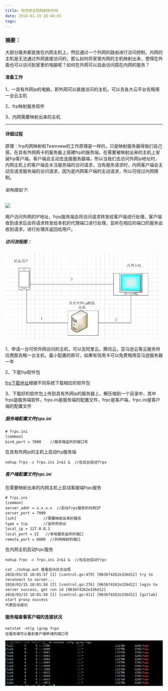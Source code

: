 ```yaml
---
title: 将内网主机映射到外网
date: 2018-01-19 20:48:03
tags:
---
```


### 摘要：
大部分服务都是放在内网主机上，然后通过一个外网的路由进行访问控制，内网的主机是无法通过外网直接访问的，那么如何将家里内网的主机映射出来，使得在外面也可以访问到家里的电脑呢？如何在外网可以自由访问搭在内网的服务？

<!---more--->

#### 准备工作
1、一具有外网ip的电脑，即外网可以直接访问的主机，可以去各大云平台去租用一台云主机

2、frp映射服务软件

3、内网需要映射出来的主机

---

#### 详细过程

原理：frp内网映射和Teamvew的工作原理是一样的，只是映射服务器得我们自己搭，在具有外网网卡的服务器上搭建frp的服务端，在需要被映射出来的主机上安装frp客户端，客户端会主动去连接服务器端，所以当我们去访问外网ip地址时，内网主机上的客户端会关注服务端的访问请求，当有服务请求时，内网客户端会主动去请求服务端的访问请求，因为是内网客户端的主动请求，所以可绕过内网限制。

###### 架构图如下:
![](https://raw.githubusercontent.com/qxx666/frp/master/doc/pic/architecture.png)

用户访问外网的IP地址，frps服务端会将访问请求转发给客户端进行处理，客户端收到请求后会将请求转发给本机的代理端口进行处理，监听在相应的端口的服务会收到请求，进行处理并返回给用户。

##### 访问流程图：
![](/assets/img/neiwaiys.png)

1、申请一台可供外网访问的主机，可以去阿里云，腾讯云，亚马逊云等云服务供应商那去租一台主机，最小配置的即可，如果有信用卡可以免费租用亚马逊服务器一年

2、下载frp软件包

 [frp下载地址](https://github.com/fatedier/frp/releases)根据不同系统下载相应的软件包

3、下载好的软件包上传到具有外网ip的服务器上，解压缩到一个目录中，其中frps是服务端软件，frps.ini是服务端的配置文件，frpc是客户端，frpc.ini是客户端的配置文件

##### 服务端配置文件frps.ini
```
# frps.ini
[common]
bind_port = 7000    //服务端监听的端口号
```
在具有外网ip的主机上启动frp服务端
```
nohup frps -c frps.ini 2>&1 &  //在后台启动frps
```

##### 客户端配置文件frpc.ini
在需要映射出来的内网主机上启动客服端frpc服务
```
# frpc.ini
[common]
server_addr = x.x.x.x  //启动frps服务的外网IP
server_port = 7000
[ssh]            //需要映射出来的服务
type = tcp       //监听的协议
local_ip = 127.0.0.1
local_port = 22   //本地服务监听的端口
remote_port = 6000  //外网映射的端口
```
在内网主机启动frpc服务
```
nohup frpc -c frpc.ini 2>&1 &  //在后台启动frpc
```

```
cat ./nohup.out 查看启动日志出现
2018/03/15 18:01:57 [I] [control.go:479] [063bf4262e326d12] try to reconnect to server...
2018/03/15 18:01:58 [I] [control.go:276] [063bf4262e326d12] login to server success, get run id [063bf4262e326d12]
2018/03/15 18:01:58 [I] [control.go:411] [063bf4262e326d12] [gitlab] start proxy success
代表启动成功
```
#### 服务端查看客户端的连接状况
```
netstat -ntlp |grep frps
在服务端可以看到客户端申请的端口号
```
![](/assets/img/frps.png)
